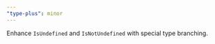 ```yaml
---
"type-plus": minor
---
```


Enhance `IsUndefined` and `IsNotUndefined` with special type branching.


